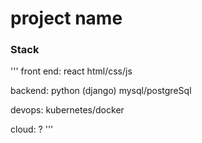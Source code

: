 # project name

### Stack
'''
front end:
react
html/css/js

backend:
python (django)
mysql/postgreSql

devops:
kubernetes/docker

cloud:
?
'''
